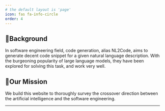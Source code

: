 ```yaml
---
# the default layout is 'page'
icon: fas fa-info-circle
order: 4
---
```


## 🐹Background

In software engineering field, code generation, alias NL2Code, aims to generate decent code snippet for a given natural language description.
With the burgeoning popularity of large language models, they have been explored for solving this task, and work very well. 

## 💪Our Mission
We build this website to thoroughly survey the crossover direction between the artificial intelligence and the software engineering.

---

<!-- <script type="text/javascript" id="clustrmaps" src="//clustrmaps.com/map_v2.js?d=3kQdJBnPun1pWcAWAxtbtuYaElPZBQdKgwNBJx9HsyA"></script> -->
